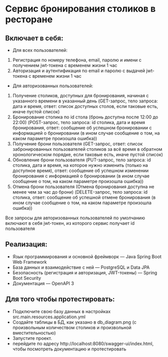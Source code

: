 # Сервис бронирования столиков в ресторане

## Включает в себя:
* Для всех пользователей:

1) Регистрация по номеру телефона, email, паролю и имени с получением jwt-токена с временем жизни 1 час
2) Авторизация и аутентификация по email и паролю с выдачей jwt-токена с временем жизни 1 час
* Для авторизованных пользователей:
1) Получение столиков, доступных для бронирования, начиная с указанного времени в указанный день (GET-запрос, тело запроса: дата и время, ответ: список доступных столов, если таковые есть, иначе пустой список)
2) Бронирование столика по id стола (бронь доступна после 12:00 до 22:00) (POST-запрос, тело запроса: id столика, дата и время бронирования, ответ: сообщение об успешном бронировании с информацией о бронировании (в ином случае сообщение о том, на каком параметре произошла ошибка))
3) Получение брони пользователя (GET-запрос, ответ: список забронированных пользователей столиков за всё время в обратном хронологическом порядке, если таковые есть, иначе пустой список)
4) Обновление брони пользователя (PUT-запрос, тело запроса: id столика, дата и время, на которое нужно изменить (только на доступное время), ответ: сообщение об успешном изменении бронирования с информацией о бронировании (в ином случае сообщение о том, на каком параметре произошла ошибка))
5) Отмена брони пользователя (Отмена бронирования доступна не менее чем за час до брони) (DELETE-запрос, тело запроса: id столика, ответ: сообщение об успешной отмене бронирования (в ином случае сообщение о том, на каком параметре произошла ошибка))

Все запросы для авторизованных пользователей по умолчанию включают в себя jwt-токен, из которого сервис получает id пользователя

## Реализация:
* Язык программирования и основной фреймворк — Java Spring Boot Web Framework
* База данных и взаимодействие с ней — PostgreSQL и Data JPA
* Безопасность (регистрация и авторизация, JWT-токены) — Spring Boot Security
* Документация — OpenAPI 3

## Для того чтобы протестировать:
* Подключите свою базу данных в настройках src.main.resources.application.yml
* Создайте таблицы в БД, как указано в db_diagram.png (с произвольным количеством столиков и произвольной вместительностью)
* Запустите проект.
* перейдите по адресу http://localhost:8080/swagger-ui/index.html, чтобы посмотреть документацию и протестировать